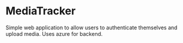 # MediaTracker
Simple web application to allow users to authenticate themselves and upload media. Uses azure for backend.
